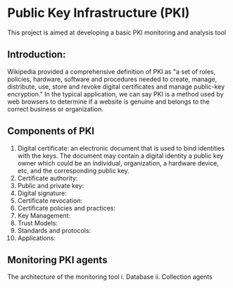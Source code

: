 # Public Key Infrastructure (PKI)
This project is aimed at developing a basic PKI monitoring and analysis tool <br>
## Introduction:
Wikipedia provided a comprehensive definition of PKI as "a set of roles, policies, hardware, software and procedures needed to create, manage, distribute, use, store and revoke digital certificates and manage public-key encryption." In the typical application, we can say PKI is a method used by web browsers to determine if a website is genuine and belongs to the correct business or organization.
## Components of PKI
1. Digital certificate: an electronic document that is used to bind identities with the keys. The document may contain a digital identity a public key owner which could be an individual, organization, a hardware device, etc, and the corresponding public key.  
2. Certificate authority:
3. Public and private key:
4. Digital signature:
5. Certificate revocation:
6. Certificate policies and practices:
7. Key Management:
8. Trust Models:
9. Standards and protocols:
10. Applications:
## Monitoring PKI agents 
The architecture of the monitoring tool
i. Database
ii. Collection agents 
